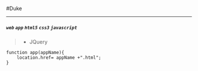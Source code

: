 #Duke
***
##### `web` `app`   `html5`  `css3`  `javascript` 

> - JQuery
```
function app(appName){
	location.href= appName +".html";
}
```
